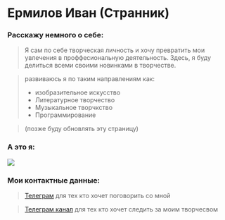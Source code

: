 # Ермилов Иван (Странник)

### Расскажу немного о себе:
> Я сам по себе творческая личность и хочу превратить мои увлечения в проффесиональную деятельность.
> Здесь, я буду делиться всеми своими новинками в творчестве.

> развиваюсь я по таким направлениям как:
> * изобразительное искусство
> * Литературное творчество
> * Музыкальное творчкство
> * Программирование

> (позже буду обновлять эту страницу)

### А это я:
![](https://ltdfoto.ru/images/2023/11/13/xvIn-fOyGxw.md.jpg)

### Мои контактные данные:
> [Телеграм](https://t.me/NoneLovelyNL)
> для тех кто хочет поговорить со мной

> [Телеграм канал](https://t.me/NoneLovely)
> для тех кто хочет следить за моим творчесвом
